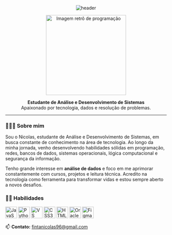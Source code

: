 <p align="center">
  <img src="https://capsule-render.vercel.app/api?type=wave&color=0e1111&height=180&section=header&text=Nicolas%20Lanes&fontSize=35&fontColor=ffffff&animation=fadeIn" alt="header" />
</p>

<p align="center">
  <img src="https://github.com/NicolasLanes/NicolasLanes/blob/main/assets/retro-dev.gif" width="250px" alt="Imagem retrô de programação"/>
</p>

<p align="center">
  <b>Estudante de Análise e Desenvolvimento de Sistemas</b><br>
  Apaixonado por tecnologia, dados e resolução de problemas.
</p>

---

### 🙋🏻‍♂️ Sobre mim

Sou o Nicolas, estudante de Análise e Desenvolvimento de Sistemas, em busca constante de conhecimento na área de tecnologia. Ao longo da minha jornada, venho desenvolvendo habilidades sólidas em programação, redes, bancos de dados, sistemas operacionais, lógica computacional e segurança da informação.

Tenho grande interesse em **análise de dados** e foco em me aprimorar constantemente com cursos, projetos e leitura técnica. Acredito na tecnologia como ferramenta para transformar vidas e estou sempre aberto a novos desafios.

### 👨‍💻 Habilidades

<p align="left">
<a href="https://developer.mozilla.org/en-US/docs/Web/JavaScript" target="_blank" rel="noreferrer"><img src="https://raw.githubusercontent.com/danielcranney/readme-generator/main/public/icons/skills/javascript-colored.svg" width="36" height="36" alt="JavaScript" title="JavaScript"/></a> <a href="https://www.python.org/" target="_blank" rel="noreferrer"><img src="https://raw.githubusercontent.com/danielcranney/readme-generator/main/public/icons/skills/python-colored.svg" width="36" height="36" alt="Python" título="Python"/></a> <a href="https://code.visualstudio.com/" target="_blank" rel="noreferrer"><img src="https://raw.githubusercontent.com/danielcranney/readme-generator/main/public/icons/skills/visualstudiocode-colored.svg" width="36" height="36" alt="VS Code" título="VS Code"/></a> <a href="https://www.w3.org/TR/CSS/#css" target="_blank" rel="noreferrer"><img src="https://raw.githubusercontent.com/danielcranney/readme-generator/main/public/icons/skills/css3-colored.svg" width="36" height="36" alt="CSS3" título="CSS3"/></a> <a href="https://developer.mozilla.org/en-US/docs/Glossary/HTML5" target="_blank" rel="noreferrer"><img src="https://raw.githubusercontent.com/danielcranney/readme-generator/main/public/icons/skills/html5-colored.svg" width="36" height="36" alt="HTML5" title="HTML5"/></a> <a href="https://www.oracle.com/uk/index.html" target="_blank" rel="noreferrer"><img src="https://raw.githubusercontent.com/danielcranney/readme-generator/main/public/icons/skills/oracle-colored.svg" width="36" height="36" alt="Oracle" title="Oracle"/></a> <a href="https://www.figma.com/" target="_blank" rel="noreferrer"><img src="https://raw.githubusercontent.com/danielcranney/readme-generator/main/public/icons/skills/figma-colored.svg" width="36" height="36" alt="Figma" title="Figma"/></a>
</p>


📫 **Contato:** [fintanicolas96@gmail.com](mailto:fintanicolas96@gmail.com)

